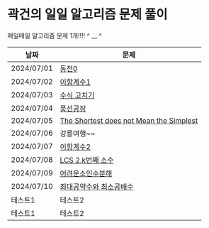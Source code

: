 # 곽건의 일일 알고리즘 문제 풀이

매일매일 알고리즘 문제 1개!!!! ^ __ ^

| 날짜         | 문제                                                                                            |
|------------|-----------------------------------------------------------------------------------------------|
| 2024/07/01 | [동전0](https://www.acmicpc.net/problem/11047)                                                  | 
| 2024/07/02 | [이항계수1](https://www.acmicpc.net/problem/11050)                                                | 
| 2024/07/03 | [수식 고치기](https://www.acmicpc.net/problem/31835)                                               | 
| 2024/07/04 | [풍선공장](https://www.acmicpc.net/problem/15810)                                                 | 
| 2024/07/05 | [The Shortest does not Mean the Simplest](https://www.acmicpc.net/problem/11819)              | 
| 2024/07/06 | 강릉여행~~                                                                                        | 
| 2024/07/07 | [이항계수2](https://www.acmicpc.net/problem/11051)                                                | 
| 2024/07/08 | [LCS 2](https://www.acmicpc.net/problem/9252),[k번째 소수](https://www.acmicpc.net/problem/15965) | 
| 2024/07/09 | [어려운소인수분해](https://www.acmicpc.net/problem/16563)                                             | 
| 2024/07/10 | [최대공약수와 최소공배수](https://www.acmicpc.net/problem/2609)                                          | 
| 테스트1       | 테스트2                                                                                          | 
| 테스트1       | 테스트2                                                                                          | 